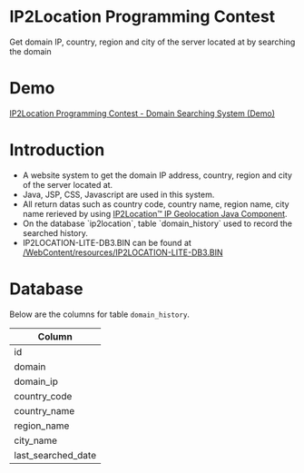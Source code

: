# IP2Location Programming Contest
Get domain IP, country, region and city of the server located at by searching the domain

# Demo
<a href="https://ds.asiabet.asia/" target="_blank">IP2Location Programming Contest - Domain Searching System (Demo)</a>

# Introduction
<ul>
<li>A website system to get the domain IP address, country, region and city of the server located at.</li>
<li>Java, JSP, CSS, Javascript are used in this system.</li>
<li>All return datas such as country code, country name, region name, city name rerieved by using <a href="https://github.com/ip2location/ip2location-java" target="_blank">IP2Location™ IP Geolocation Java Component</a>.</li>
<li>On the database `ip2location`, table `domain_history` used to record the searched history.</li>
<li>IP2LOCATION-LITE-DB3.BIN can be found at <a href="https://github.com/eweley95/DomainSystem/blob/main/WebContent/resources">/WebContent/resources/IP2LOCATION-LITE-DB3.BIN</a></li>
</ul>

# Database
Below are the columns for table `domain_history`.
<table>
<thead>
<tr>
<th>Column</th>
</tr>
<thead>
<tbody>
<tr><td>id</td></tr>
<tr><td>domain</td></tr>
<tr><td>domain_ip</td></tr>
<tr><td>country_code</td></tr>
<tr><td>country_name</td></tr>
<tr><td>region_name</td></tr>
<tr><td>city_name</td></tr>
<tr><td>last_searched_date</td></tr>
<tbody>
</table>
